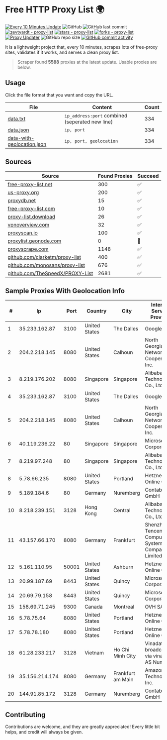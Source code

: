 
# Free HTTP Proxy List 🌍

[![Every 10 Minutes Update](https://github.com/mertguvencli/http-proxy-list/actions/workflows/main.yml/badge.svg?branch=main)](https://github.com/mertguvencli/http-proxy-list/actions/workflows/main.yml)
![GitHub](https://img.shields.io/github/license/mertguvencli/http-proxy-list)
![GitHub last commit](https://img.shields.io/github/last-commit/mertguvencli/http-proxy-list)
[![zevtyardt - proxy-list](https://img.shields.io/static/v1?label=zevtyardt&message=proxy-list&color=blue&logo=github)](https://github.com/zevtyardt/proxy-list "Go to GitHub repo")
[![stars - proxy-list](https://img.shields.io/github/stars/zevtyardt/proxy-list?style=social)](https://github.com/zevtyardt/proxy-list)
[![forks - proxy-list](https://img.shields.io/github/forks/zevtyardt/proxy-list?style=social)](https://github.com/zevtyardt/proxy-list)
[![Proxy Updater](https://github.com/zevtyardt/proxy-list/workflows/Proxy%20Updater/badge.svg)](https://github.com/zevtyardt/proxy-list/actions?query=workflow:"Proxy+Updater")
![GitHub repo size](https://img.shields.io/github/repo-size/zevtyardt/proxy-list)
[![GitHub commit activity](https://img.shields.io/github/commit-activity/m/zevtyardt/proxy-list?logo=commits)](https://github.com/zevtyardt/proxy-list/commits/main)

It is a lightweight project that, every 10 minutes, scrapes lots of free-proxy sites, validates if it works, and serves a clean proxy list.

> Scraper found **5588** proxies at the latest update. Usable proxies are below.

## Usage

Click the file format that you want and copy the URL.

|File|Content|Count|
|----|-------|-----|
|[data.txt](https://raw.githubusercontent.com/mertguvencli/http-proxy-list/main/proxy-list/data.txt)|`ip_address:port` combined (seperated new line)|334|
|[data.json](https://raw.githubusercontent.com/mertguvencli/http-proxy-list/main/proxy-list/data.json)|`ip, port`|334|
|[data-with-geolocation.json](https://raw.githubusercontent.com/mertguvencli/http-proxy-list/main/proxy-list/data-with-geolocation.json)|`ip, port, geolocation`|334|

## Sources

|Source|Found Proxies|Succeed|
|------|-------------|-------|
|[free-proxy-list.net](https://free-proxy-list.net)|300|✅|
|[us-proxy.org](https://www.us-proxy.org)|200|✅|
|[proxydb.net](http://proxydb.net)|15|✅|
|[free-proxy-list.com](https://free-proxy-list.com/?page=&port=&type%5B%5D=http&type%5B%5D=https&up_time=0&search=Search)|10|✅|
|[proxy-list.download](https://www.proxy-list.download/HTTP)|26|✅|
|[vpnoverview.com](https://vpnoverview.com/privacy/anonymous-browsing/free-proxy-servers)|32|✅|
|[proxyscan.io](https://www.proxyscan.io)|100|✅|
|[proxylist.geonode.com](https://proxylist.geonode.com/api/proxy-list?limit=300&page=1&sort_by=lastChecked&sort_type=desc&protocols=http,https)|0|🚫|
|[proxyscrape.com](https://api.proxyscrape.com/v2/?request=displayproxies&protocol=http&timeout=10000&country=all&ssl=all&anonymity=all)|1148|✅|
|[github.com/clarketm/proxy-list](https://raw.githubusercontent.com/clarketm/proxy-list/master/proxy-list-raw.txt)|400|✅|
|[github.com/monosans/proxy-list](https://raw.githubusercontent.com/monosans/proxy-list/main/proxies/http.txt)|676|✅|
|[github.com/TheSpeedX/PROXY-List](https://raw.githubusercontent.com/TheSpeedX/PROXY-List/master/http.txt)|2681|✅|


## Sample Proxies With Geolocation Info

|#|Ip|Port|Country|City|Internet Service Provider|
|-|--|----|-------|----|-------------------------|
|1|35.233.162.87|3100|United States|The Dalles|Google LLC|
|2|204.2.218.145|8080|United States|Calhoun|North Georgia Network Cooperative, Inc.|
|3|8.219.176.202|8080|Singapore|Singapore|Alibaba (US) Technology Co., Ltd.|
|4|35.233.162.87|3100|United States|The Dalles|Google LLC|
|5|204.2.218.145|8080|United States|Calhoun|North Georgia Network Cooperative, Inc.|
|6|40.119.236.22|80|Singapore|Singapore|Microsoft Corporation|
|7|8.219.97.248|80|Singapore|Singapore|Alibaba (US) Technology Co., Ltd.|
|8|5.78.66.235|8080|United States|Portland|Hetzner Online GmbH|
|9|5.189.184.6|80|Germany|Nuremberg|Contabo GmbH|
|10|8.218.239.151|3128|Hong Kong|Central|Alibaba (US) Technology Co., Ltd.|
|11|43.157.66.170|8080|Germany|Frankfurt|Shenzhen Tencent Computer Systems Company Limited|
|12|5.161.110.95|50001|United States|Ashburn|Hetzner Online GmbH|
|13|20.99.187.69|8443|United States|Quincy|Microsoft Corporation|
|14|20.69.79.158|8443|United States|Quincy|Microsoft Corporation|
|15|158.69.71.245|9300|Canada|Montreal|OVH SAS|
|16|5.78.75.64|8080|United States|Portland|Hetzner Online GmbH|
|17|5.78.78.180|8080|United States|Portland|Hetzner Online GmbH|
|18|61.28.233.217|3128|Vietnam|Ho Chi Minh City|Vinadata broadcast via vinagame AS Number|
|19|35.156.214.174|8080|Germany|Frankfurt am Main|Amazon Technologies Inc.|
|20|144.91.85.172|3128|Germany|Nuremberg|Contabo GmbH|



## Contributing

Contributions are welcome, and they are greatly appreciated! Every
little bit helps, and credit will always be given.

